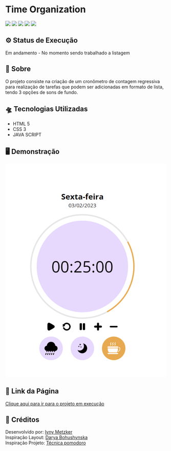 # Time Organization

![](https://img.shields.io/badge/HTML5-E34F26?style=for-the-badge&logo=html5&logoColor=white)
![](https://img.shields.io/badge/javascript-yellow?style=for-the-badge&logo=javascript&logoColor=white)
![](https://img.shields.io/badge/CSS3-1572B6?style=for-the-badge&logo=css3&logoColor=white)
![](https://img.shields.io/badge/Visual_Studio_Code-0078D4?style=for-the-badge&logo=visual%20studio%20code&logoColor=white)
![](https://img.shields.io/badge/Markdown-000000?style=for-the-badge&logo=markdown&logoColor=white)

## ⚙ Status de Execução

Em andamento - No momento sendo trabalhado a listagem


## 📎 Sobre

O projeto consiste na criação de um cronômetro de contagem regressiva para realização de tarefas que podem ser adicionadas em formato de lista, tendo 3 opções de sons de fundo.

## 🛸 Tecnologias Utilizadas

- HTML 5
- CSS 3
- JAVA SCRIPT

## 🖥️ Demonstração

<img src="./assets/img/previewTimer.png" alt="preview site">

## 🔗 Link da Página

<a href="https://time-to-focus-by-imetzker.netlify.app/" rel="Site" target="_blank">Clique aqui para ir para o projeto em execução</a>

## 👾 Créditos

<p>
Desenvolvido por: <a href="https://github.com/iMetzker">Ivny Metzker</a> <br>
Inspiração Layout: <a href="https://dribbble.com/shots/12024270-Countdown-Timer-DailyUI014">Darya Bohushynska</a><br>
Inspiração Projeto: <a href="https://pt.wikipedia.org/wiki/T%C3%A9cnica_pomodoro">Técnica pomodoro</a><br>

